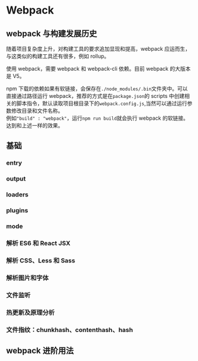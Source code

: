 # Webpack

## webpack 与构建发展历史

随着项目复杂度上升，对构建工具的要求追加显现和提高，webpack 应运而生，与这类似的构建工具还有很多，例如 rollup。

使用 webpack，需要 webpack 和 webpack-cli 依赖。目前 webpack 的大版本是 V5。

npm 下载的依赖如果有软链接，会保存在`./node_modules/.bin`文件夹中。可以直接通过路径运行 webpack，推荐的方式是在`package.json`的 scripts 中创建相关的脚本指令，默认读取项目根目录下的`webpack.config.js`,当然可以通过运行参数修改目录和文件名称。  
例如`"build" : "webpack"`，运行`npm run build`就会执行 webpack 的软链接。达到和上述一样的效果。

## 基础

### entry

### output

### loaders

### plugins

### mode

### 解析 ES6 和 React JSX

### 解析 CSS、Less 和 Sass

### 解析图片和字体

### 文件监听

### 热更新及原理分析

### 文件指纹：chunkhash、contenthash、hash

## webpack 进阶用法
